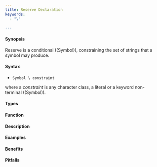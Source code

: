```yaml
---
title: Reserve Declaration
keywords:
  - "\"

---
```


#### Synopsis

Reserve is a conditional ((Symbol)), constraining the set of strings that a symbol may produce.

#### Syntax

*  `Symbol \ constraint`


where a _constraint_ is any character class, a literal or a keyword non-terminal ((Symbol)).

#### Types

#### Function

#### Description

#### Examples

#### Benefits

#### Pitfalls

